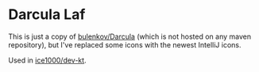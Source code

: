 # Darcula Laf



This is just a copy of [bulenkov/Darcula](https://github.com/bulenkov/Darcula) (which is not hosted on any maven repository),
but I've replaced some icons with the newest IntelliJ icons.

Used in [ice1000/dev-kt](https://github.com/ice1000/dev-kt).

